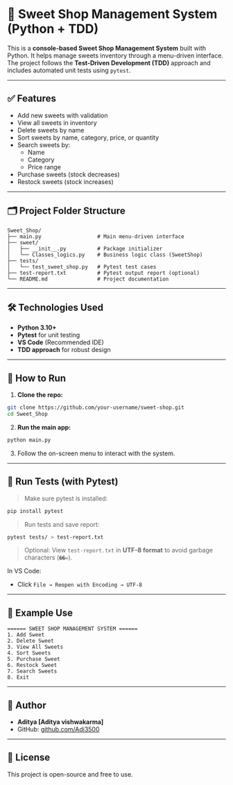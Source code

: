# 🍬 Sweet Shop Management System (Python + TDD)

This is a **console-based Sweet Shop Management System** built with Python. It helps manage sweets inventory through a menu-driven interface. The project follows the **Test-Driven Development (TDD)** approach and includes automated unit tests using `pytest`.

---

## ✅ Features

- Add new sweets with validation
- View all sweets in inventory
- Delete sweets by name
- Sort sweets by name, category, price, or quantity
- Search sweets by:
  - Name
  - Category
  - Price range
- Purchase sweets (stock decreases)
- Restock sweets (stock increases)

---

## 🗂️ Project Folder Structure

```
Sweet_Shop/
├── main.py                  # Main menu-driven interface
├── sweet/                  
│   ├── __init__.py          # Package initializer
│   └── Classes_logics.py    # Business logic class (SweetShop)
├── tests/                  
│   └── test_sweet_shop.py   # Pytest test cases
├── test-report.txt          # Pytest output report (optional)
└── README.md                # Project documentation
```


---

## 🛠️ Technologies Used

- **Python 3.10+**
- **Pytest** for unit testing
- **VS Code** (Recommended IDE)
- **TDD approach** for robust design

---

## 🚀 How to Run

1. **Clone the repo:**

```bash
git clone https://github.com/your-username/sweet-shop.git
cd Sweet_Shop
```

2. **Run the main app:**

```bash
python main.py
```

3. Follow the on-screen menu to interact with the system.

---

## 🧪 Run Tests (with Pytest)

> Make sure pytest is installed:

```bash
pip install pytest
```

> Run tests and save report:

```bash
pytest tests/ > test-report.txt
```

> Optional: View `test-report.txt` in **UTF-8 format** to avoid garbage characters (`��=`).

In VS Code:
- Click `File → Reopen with Encoding → UTF-8`

---

## 📸 Example Use

```
====== SWEET SHOP MANAGEMENT SYSTEM ======
1. Add Sweet
2. Delete Sweet
3. View All Sweets
4. Sort Sweets
5. Purchase Sweet
6. Restock Sweet
7. Search Sweets
8. Exit
```

---

## 👤 Author

- **Aditya [Aditya vishwakarma]**
- GitHub: [github.com/Adi3500](https://github.com/Adi3500/Sweet_Shop_Management_System.git)

---

## 📝 License

This project is open-source and free to use.


